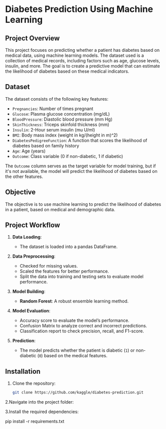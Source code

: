 # Diabetes Prediction Using Machine Learning

## Project Overview
This project focuses on predicting whether a patient has diabetes based on medical data, using machine learning models. The dataset used is a collection of medical records, including factors such as age, glucose levels, insulin, and more. The goal is to create a predictive model that can estimate the likelihood of diabetes based on these medical indicators.

## Dataset
The dataset consists of the following key features:

- `Pregnancies`: Number of times pregnant
- `Glucose`: Plasma glucose concentration (mg/dL)
- `BloodPressure`: Diastolic blood pressure (mm Hg)
- `SkinThickness`: Triceps skinfold thickness (mm)
- `Insulin`: 2-Hour serum insulin (mu U/ml)
- `BMI`: Body mass index (weight in kg/(height in m)^2)
- `DiabetesPedigreeFunction`: A function that scores the likelihood of diabetes based on family history
- `Age`: Age (years)
- `Outcome`: Class variable (0 if non-diabetic, 1 if diabetic)

The `Outcome` column serves as the target variable for model training, but if it's not available, the model will predict the likelihood of diabetes based on the other features.

## Objective
The objective is to use machine learning to predict the likelihood of diabetes in a patient, based on medical and demographic data.

## Project Workflow

1. **Data Loading**: 
   - The dataset is loaded into a pandas DataFrame.
   
2. **Data Preprocessing**:
   - Checked for missing values.
   - Scaled the features for better performance.
   - Split the data into training and testing sets to evaluate model performance.
   
3. **Model Building**:
   - **Random Forest**: A robust ensemble learning method.
   
4. **Model Evaluation**:
   - Accuracy score to evaluate the model’s performance.
   - Confusion Matrix to analyze correct and incorrect predictions.
   - Classification report to check precision, recall, and F1-score.

5. **Prediction**: 
   - The model predicts whether the patient is diabetic (`1`) or non-diabetic (`0`) based on the medical features.

## Installation

1. Clone the repository:
   ```bash
   git clone https://github.com/kaggle/diabetes-prediction.git

2.Navigate into the project folder:

3.Install the required dependencies:
  
  pip install -r requirements.txt
